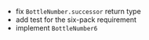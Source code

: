 - fix `BottleNumber.successor` return type
- add test for the six-pack requirement
- implement `BottleNumber6`
